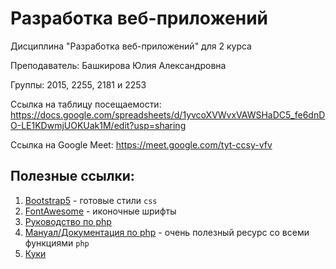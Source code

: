 # Разработка веб-приложений

Дисциплина "Разработка веб-приложений" для 2 курса

Преподаватель: Башкирова Юлия Александровна

Группы: 2015, 2255, 2181 и 2253

Ссылка на таблицу посещаемости: https://docs.google.com/spreadsheets/d/1yvcoXVWvxVAWSHaDC5_fe6dnDO-LE1KDwmjUOKUak1M/edit?usp=sharing

Ссылка на Google Meet: https://meet.google.com/tyt-ccsy-vfv

## Полезные ссылки:

1. [Bootstrap5](https://bootstrap5.ru) - готовые стили `css`
2. [FontAwesome](https://fontawesome.com) - иконочные шрифты
3. [Руководство по php](https://metanit.com/php/tutorial/) 
4. [Мануал/Документация по php](https://www.php.net) - очень полезный ресурс со всеми функциями `php`
5. [Куки](https://learn.javascript.ru/cookie)
